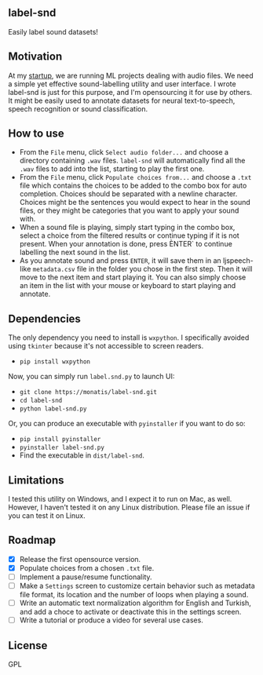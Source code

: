## label-snd
Easily label sound datasets!

## Motivation

At my [startup](https://ailabs.com.tr), we are running ML projects dealing with audio files. We need a simple yet effective sound-labelling utility and user interface. I wrote label-snd is just for this purpose, and I'm opensourcing it for use by others. It might be easily used to annotate datasets for neural text-to-speech, speech recognition or sound classification.

## How to use
 * From the `File` menu, click `Select audio folder...` and choose a directory containing `.wav` files. `label-snd` will automatically find all the `.wav` files to add into the list, starting to play the first one.
 * From the `File` menu, click `Populate choices from...` and choose a `.txt` file which contains the choices to be added to the combo box for auto completion. Choices should be separated with a newline character. Choices might be the sentences you would expect to hear in the sound files, or they might be categories that you want to apply your sound with.
 * When a sound file is playing, simply start typing in the combo box, select a choice from the filtered results or continue typing if it is not present. When your annotation is done, press ÈNTER` to continue labelling the next sound in the list.
 * As you annotate sound and press `ENTER`, it will save them in an ljspeech-like `metadata.csv` file in the folder you chose in the first step. Then it will move to the next item and start playing it. You can also simply choose an item in the list with your mouse or keyboard to start playing and annotate.

## Dependencies
The only dependency you need to install is `wxpython`. I specifically avoided using `tkinter` because it's not accessible to screen readers.

 * `pip install wxpython`

Now, you can simply run `label.snd.py` to launch UI:

 * `git clone https://monatis/label-snd.git`
 * `cd label-snd`
 * `python label-snd.py`

 Or, you can produce an executable with `pyinstaller` if you want to do so:

 * `pip install pyinstaller`
 * `pyinstaller label-snd.py`
 * Find the executable in `dist/label-snd`.
 
## Limitations
I tested this utility on Windows, and I expect it to run on Mac, as well. However, I haven't tested it on any Linux distribution. Please file an issue if you can test it on Linux.

## Roadmap
 * [x] Release the first opensource version.
 * [x] Populate choices from a chosen `.txt` file.
 * [ ] Implement a pause/resume functionality.
 * [ ] Make a `Settings` screen to customize certain behavior such as metadata file format, its location and the number of loops when playing a sound.
 * [ ] Write an automatic text normalization algorithm for English and Turkish, and add a choce to activate or deactivate this in the settings screen.
 * [ ] Write a tutorial or produce a video for several use cases.
## License
GPL